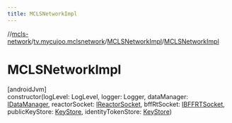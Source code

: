 ```yaml
---
title: MCLSNetworkImpl
---
```

//[mcls-network](../../../index.html)/[tv.mycujoo.mclsnetwork](../index.html)/[MCLSNetworkImpl](index.html)/[MCLSNetworkImpl](-m-c-l-s-network-impl.html)



# MCLSNetworkImpl



[androidJvm]\
constructor(logLevel: LogLevel, logger: Logger, dataManager: [IDataManager](../../tv.mycujoo.mclsnetwork.data/-i-data-manager/index.html), reactorSocket: [IReactorSocket](../../tv.mycujoo.mclsnetwork.network.socket/-i-reactor-socket/index.html), bffRtSocket: [IBFFRTSocket](../../tv.mycujoo.mclsnetwork.network.socket/-i-b-f-f-r-t-socket/index.html), publicKeyStore: [KeyStore](../../tv.mycujoo.mclsnetwork.util/-key-store/index.html), identityTokenStore: [KeyStore](../../tv.mycujoo.mclsnetwork.util/-key-store/index.html))




